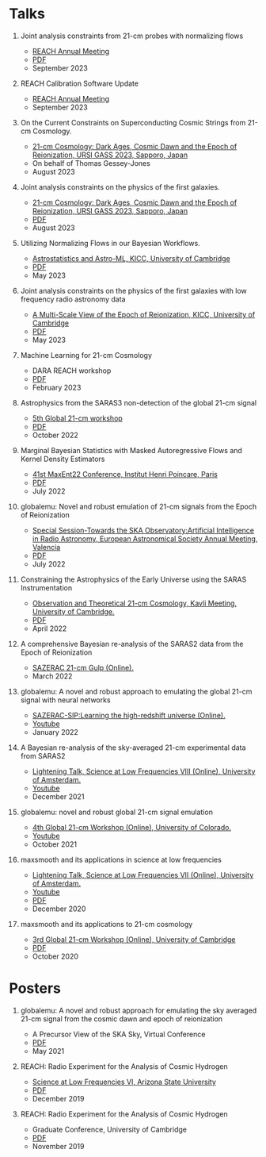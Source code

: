 # Talks

1. Joint analysis constraints from 21-cm probes with normalizing flows
    - [REACH Annual Meeting](https://www.um.edu.mt/events/reachworkshop2023/)
    - [PDF](https://github.com/htjb/Talks/raw/master/Talks/REACH_Malta/joint_analysis_margarine.pdf)
    - September 2023

2. REACH Calibration Software Update
    - [REACH Annual Meeting](https://www.um.edu.mt/events/reachworkshop2023/)
    - September 2023

1. On the Current Constraints on Superconducting Cosmic Strings from 21-cm Cosmology.
    - [21-cm Cosmology: Dark Ages, Cosmic Dawn and the Epoch of Reionization, URSI GASS 2023, Sapporo, Japan](https://www.ursi-gass2023.jp/program.html)
    - On behalf of Thomas Gessey-Jones
    - August 2023

1. Joint analysis constraints on the physics of the first galaxies.
    - [21-cm Cosmology: Dark Ages, Cosmic Dawn and the Epoch of Reionization, URSI GASS 2023, Sapporo, Japan](https://www.ursi-gass2023.jp/program.html)
    - [PDF](https://github.com/htjb/Talks/raw/master/Talks/URSI_2023/joint_analysis_margarine.pdf)
    - August 2023

1. Utilizing Normalizing Flows in our Bayesian Workflows.
    - [Astrostatistics and Astro-ML, KICC, University of Cambridge](https://www.kicc.cam.ac.uk/events/kavli-science-themed-meetings/astrostatistics-and-astro-machine-learning)
    - [PDF](https://github.com/htjb/Talks/raw/master/Talks/KICC_Astrostats/AstroStats_Bevins.pdf)
    - May 2023

2. Joint analysis constraints on the physics of the first galaxies with low frequency radio astronomy data
    - [A Multi-Scale View of the Epoch of Reionization, KICC, University of Cambridge](https://www.kicc.cam.ac.uk/events/kavli-science-themed-meetings/multi-scale-view-epoch-reionisation)
    - [PDF](https://github.com/htjb/Talks/raw/master/Talks/KICC_EoR/Bevins_KICC_EoR.pdf)
    - May 2023

3. Machine Learning for 21-cm Cosmology
    - DARA REACH workshop
    - [PDF](https://github.com/htjb/Talks/raw/master/Talks/DARA_REACH_Workshop/DARA_Workshop.pdf)
    - February 2023

4. Astrophysics from the SARAS3 non-detection of the global 21-cm signal
    - [5th Global 21-cm workshop](https://global21cmworkshop.org/2022-berkeley/)
    - [PDF](https://github.com/htjb/Talks/raw/master/Talks/5th%20Global%2021-cm%20Workshop_October_2022/day2_bevins.pdf)
    - October 2022

5. Marginal Bayesian Statistics with Masked Autoregressive Flows and Kernel Density Estimators
    - [41st MaxEnt22 Conference, Institut Henri Poincare, Paris](https://maxent22.see.asso.fr)
    - [PDF](https://github.com/htjb/Talks/raw/master/Talks/MaxEnt22_margarine_June_2022/MaxEnt_slides.pdf)
    - July 2022

6. globalemu: Novel and robust emulation of 21-cm signals from the Epoch of Reionization
    - [Special Session-Towards the SKA Observatory:Artificial Intelligence in Radio Astronomy, European Astronomical Society Annual Meeting, Valencia](https://eas.unige.ch/EAS2022/program.jsp)
    - [PDF](https://github.com/htjb/Talks/raw/master/Talks/ESA_globalemu_July_2022/AUDITORIUM%203A_SS23a_0940_Bevins.pdf)
    - July 2022

7. Constraining the Astrophysics of the Early Universe using the SARAS Instrumentation
    - [Observation and Theoretical 21-cm Cosmology, Kavli Meeting, University of Cambridge.](https://www.kicc.cam.ac.uk/events/kavli-science-themed-meetings/observational-and-theoretical-21-cm-cosmology)
    - [PDF](https://github.com/htjb/Talks/raw/master/Talks/Kavli_Meet_21-cm_SARAS2_April_2022/SARAS2.pdf)
    - April 2022

8. A comprehensive Bayesian re-analysis of the SARAS2 data from the Epoch of Reionization
    - [SAZERAC 21-cm Gulp (Online).](http://sazerac-conference.org/21cm_2022/)
    - March 2022

9. globalemu: A novel and robust approach to emulating the global 21-cm signal with neural networks
    - [SAZERAC-SIP:Learning the high-redshift universe (Online).](http://sazerac-conference.org/SIPS2122/3.html)
    - [Youtube](https://www.youtube.com/watch?v=BFwia93NuAc&list=PLp95u5tgS_YUkFaLATBQpLajJzO5ljN5u&index=7)
    - January 2022

10. A Bayesian re-analysis of the sky-averaged 21-cm experimental data from SARAS2
    - [Lightening Talk, Science at Low Frequencies VIII (Online), University of Amsterdam.](https://salfconference.org)
    - [Youtube](https://www.youtube.com/watch?v=93KCp7rHcGA&list=PLZL7YmXBBHPDCyNfJcWwP78GgacY_Og4E&index=24)
    - December 2021

11. globalemu: novel and robust global 21-cm signal emulation
    - [4th Global 21-cm Workshop (Online), University of Colorado.](https://www.colorado.edu/ness/global-21-cm-workshop-info)
    - [Youtube](https://www.youtube.com/watch?v=862NuVyF33k&list=PLF7c7ri2hrnGlwbn4JLc0PWbncSeARdTP&index=5)
    - October 2021

12. maxsmooth and its applications in science at low frequencies
    - [Lightening Talk, Science at Low Frequencies VII (Online), University of Amsterdam.](https://salfconference.org)
    - [Youtube](https://www.youtube.com/watch?v=Yw6_IInwTNE)
    - [PDF](https://github.com/htjb/Talks/raw/master/Talks/SALF_VII_maxsmooth_Dec_2020/SALF_LighteningTalk.pdf)
    - December 2020

13. maxsmooth and its applications to 21-cm cosmology
    - [3rd Global 21-cm Workshop (Online), University of Cambridge](https://sites.google.com/view/third21cmglobalworkshop/home)
    - [PDF](https://github.com/htjb/Talks/raw/master/Talks/3rd_Global_Workshop_maxsmooth_Oct_2020/maxsmooth_3rd_global_workshop.pdf)
    - October 2020

# Posters

1. globalemu: A novel and robust approach for emulating the sky averaged 21-cm signal from the cosmic dawn and epoch of reionization
    - A Precursor View of the SKA Sky, Virtual Conference
    - [PDF](https://github.com/htjb/Talks/raw/master/Posters/SKA_globalemu_March_2021/globalemu.pdf)
    - May 2021

2. REACH: Radio Experiment for the Analysis of Cosmic Hydrogen
    - [Science at Low Frequencies VI, Arizona State University](https://salfconference.org)
    - [PDF](https://github.com/htjb/Talks/raw/master/Posters/SALF_VI_REACH_Dec_2019/REACH_poster_Harry_Bevins.pdf)
    - December 2019

3. REACH: Radio Experiment for the Analysis of Cosmic Hydrogen
    - Graduate Conference, University of Cambridge
    - [PDF](https://github.com/htjb/Talks/raw/master/Posters/Cav_Graduate_Conf_REACH_Nov_2019/REACH_poster.pdf)
    - November 2019
